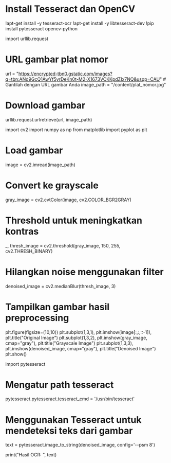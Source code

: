 # Install Tesseract dan OpenCV
!apt-get install -y tesseract-ocr
!apt-get install -y libtesseract-dev
!pip install pytesseract opencv-python

import urllib.request

# URL gambar plat nomor
url = "https://encrypted-tbn0.gstatic.com/images?q=tbn:ANd9GcQ1AwYf5yrDeKn0t-M2-X1673VCKKpdZIx7NQ&usqp=CAU"  # Gantilah dengan URL gambar Anda
image_path = "/content/plat_nomor.jpg"
# Download gambar
urllib.request.urlretrieve(url, image_path)

import cv2
import numpy as np
from matplotlib import pyplot as plt

# Load gambar
image = cv2.imread(image_path)

# Convert ke grayscale
gray_image = cv2.cvtColor(image, cv2.COLOR_BGR2GRAY)

# Threshold untuk meningkatkan kontras
_, thresh_image = cv2.threshold(gray_image, 150, 255, cv2.THRESH_BINARY)

# Hilangkan noise menggunakan filter
denoised_image = cv2.medianBlur(thresh_image, 3)

# Tampilkan gambar hasil preprocessing
plt.figure(figsize=(10,10))
plt.subplot(1,3,1), plt.imshow(image[:,:,::-1]), plt.title("Original Image")
plt.subplot(1,3,2), plt.imshow(gray_image, cmap="gray"), plt.title("Grayscale Image")
plt.subplot(1,3,3), plt.imshow(denoised_image, cmap="gray"), plt.title("Denoised Image")
plt.show()

import pytesseract

# Mengatur path tesseract
pytesseract.pytesseract.tesseract_cmd = '/usr/bin/tesseract'

# Menggunakan Tesseract untuk mendeteksi teks dari gambar
text = pytesseract.image_to_string(denoised_image, config='--psm 8')

print("Hasil OCR: ", text)
